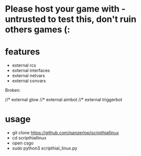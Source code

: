 # Please host your game with -untrusted to test this, don't ruin others games (: 

# features
* external rcs
* external interfaces
* external netvars
* external convars

Broken:

//* external glow
//* external aimbot
//* external triggerbot

# usage
* git clone https://github.com/panzerlop/scripthiallinux
* cd scripthiallinux
* open csgo
* sudo python3 scripthial_linux.py


